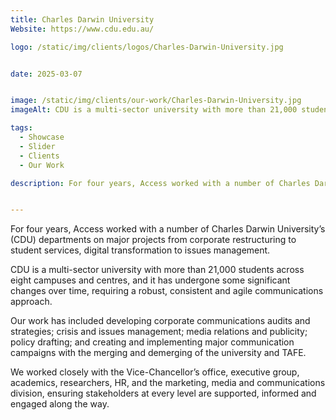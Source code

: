 ```yaml
---
title: Charles Darwin University 
Website: https://www.cdu.edu.au/

logo: /static/img/clients/logos/Charles-Darwin-University.jpg


date: 2025-03-07


image: /static/img/clients/our-work/Charles-Darwin-University.jpg
imageAlt: CDU is a multi-sector university with more than 21,000 students across eight campuses and centres, and it has undergone some significant changes over time, requiring a robust, consistent and agile communications approach.

tags:
  - Showcase
  - Slider
  - Clients
  - Our Work

description: For four years, Access worked with a number of Charles Darwin University’s (CDU) departments on major projects from corporate restructuring to student services, digital transformation to issues management. 


---
```

For four years, Access worked with a number of Charles Darwin University’s (CDU) departments on major projects from corporate restructuring to student services, digital transformation to issues management. 

CDU is a multi-sector university with more than 21,000 students across eight campuses and centres, and it has undergone some significant changes over time, requiring a robust, consistent and agile communications approach.

Our work has included developing corporate communications audits and strategies; crisis and issues management; media relations and publicity; policy drafting; and creating and implementing major communication campaigns with the merging and demerging of the university and TAFE.

We worked closely with the Vice-Chancellor’s office, executive group, academics, researchers, HR, and the marketing, media and communications division, ensuring stakeholders at every level are supported, informed and engaged along the way.









